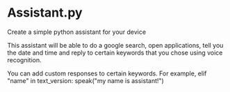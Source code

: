 # Assistant.py
Create a simple python assistant for your device

This assistant will be able to do a google search, open applications, tell you the date and time and reply to certain keywords that you chose using voice recognition.

You can add custom responses to certain keywords. For example, 
elif "name" in text_version:
        speak("my name is assistant!")
